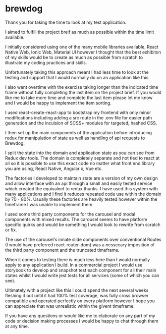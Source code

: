 # brewdog

Thank you for taking the time to look at my test application.

I aimed to fulfill the project breif as much as possible within the time limit available. 

I initially considered using one of the many mobile libraries available, React Native Web, Ionic Web, Material UI however I thought that the best exhibiton of my skills would be to create as much as possible from scratch to illustrate my coding practices and skills.

Unfortunately taking this approach meant I had less time to look at the testing and support that I would normally do on an application like this.

I also went overtime with the exercise taking longer than the indicated time frame without fully completing the last item on the project brief. If you would like me to take more time and complete the last item please let me know and I would be happy to implement the item sorting.

I used react-create-react-app to bootstrap my frontend with only minor modifications including adding a src route in the .env file for easier path generation and the inculsion of SCSS+ modules for targeted, hashed CSS.

I then set up the main components of the application before introducing redux for manipulation of state as well as handling of api requests to Brewdog.

I split the state into the domain and application state as you can see from Redux dev tools. The domain is completely separate and not tied to react at all so it is possible to use this exact code no matter what front end library you are using, React Native, Angular x, Vue etc.

The factories I developed to maintain state are a version of my own design and allow interface with an api through a small and easily tested service which created the equivalnet to redux thunks. I have used this system with many applications and I find it reduces repeated code use within the domain by 70 - 80%. Usually these factories are heavily tested however within the timeframe I was unable to implement them.

I used some third party components for the carousel and modal components with mixed results. The carousel seems to have platform specific quirks and would be something I would look to rewrite from scratch or fix.

The use of the carousel's innate slide components over conventional Routes (I would have preferred react-router-dom) was a nessecary imposition of the third party component and the truncated timeframe.

When it comes to testing there is much less here than I would normally apply to any application I build. In a commercial project I would use storybook to develop and snapshot test each component for all their main states whilst I would write jest tests for all services (some of which you can see).

Ultimately with a project like this I could spend the next several weeks fleshing it out until it had 100% test coverage, was fully cross browser compatible and operated perfectly on every platform however I hope you can appreciate that was unrealistic within the givent timeframe.

If you have any questions or would like me to elaborate on any part of my code or decision making processes I would be happy to chat through them at any time.


